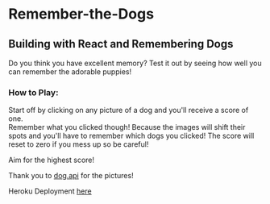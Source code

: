 # Remember-the-Dogs

## Building with React and Remembering Dogs

   Do you think you have excellent memory? Test it out by seeing how well you can remember the adorable puppies!
    
### How to Play:
  Start off by clicking on any picture of a dog and you'll receive a score of one.   
  Remember what you clicked though! Because the images will shift their spots and you'll have to remember which dogs you clicked!
  The score will reset to zero if you mess up so be careful!
  
  Aim for the highest score!



  Thank you to [dog.api](https://dog.ceo/dog-api/) for the pictures!

  Heroku Deployment [here](https://remember-the-dogs.herokuapp.com/)